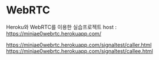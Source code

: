 # WebRTC
Heroku와 WebRTC를 이용한 실습프로젝트
host : https://minjae0webrtc.herokuapp.com/

https://minjae0webrtc.herokuapp.com/signaltest/caller.html
https://minjae0webrtc.herokuapp.com/signaltest/callee.html

